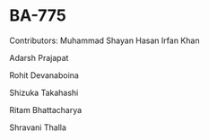 # BA-775
Contributors:
Muhammad Shayan Hasan Irfan Khan  

Adarsh Prajapat

Rohit Devanaboina

Shizuka Takahashi

Ritam Bhattacharya

Shravani Thalla

